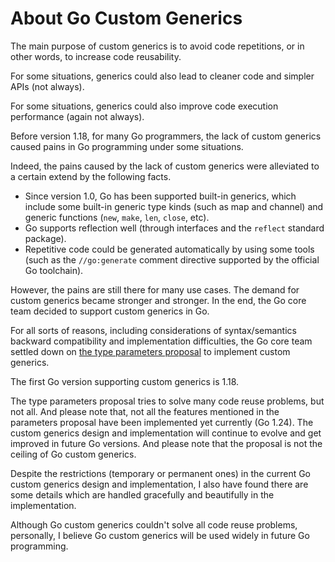 
# About Go Custom Generics

The main purpose of custom generics is to avoid code repetitions,
or in other words, to increase code reusability.

For some situations, generics could also lead to cleaner code and simpler APIs
(not always).

For some situations, generics could also improve code execution performance
(again not always).

Before version 1.18, for many Go programmers, the lack of custom generics caused pains in Go programming under some situations.

Indeed, the pains caused by the lack of custom generics were alleviated to a certain extend by the following facts.

* Since version 1.0, Go has been supported built-in generics, which include some built-in generic type kinds (such as map and channel) and generic functions (`new`, `make`, `len`, `close`, etc).
* Go supports reflection well (through interfaces and the `reflect` standard package).
* Repetitive code could be generated automatically by using some tools (such as the `//go:generate` comment directive supported by the official Go toolchain).

However, the pains are still there for many use cases.
The demand for custom generics became stronger and stronger.
In the end, the Go core team decided to support custom generics in Go.

For all sorts of reasons, including considerations of syntax/semantics backward compatibility and implementation difficulties, the Go core team settled down on [the type parameters proposal](https://go.googlesource.com/proposal/+/refs/heads/master/design/43651-type-parameters.md) to implement custom generics.

<!--
https://dl.acm.org/doi/10.1145/3428217
https://dl.acm.org/doi/pdf/10.1145/3428217
-->

The first Go version supporting custom generics is 1.18.

The type parameters proposal tries to solve many code reuse problems, but not all.
And please note that, not all the features mentioned in the parameters proposal have been implemented yet currently (Go 1.24). The custom generics design and implementation will continue to evolve and get improved in future Go versions. And please note that the proposal is not the ceiling of Go custom generics.

Despite the restrictions (temporary or permanent ones) in the current Go custom generics design and implementation,
I also have found there are some details which are handled gracefully and beautifully in the implementation.

Although Go custom generics couldn't solve all code reuse problems,
personally, I believe Go custom generics will be used widely in future Go programming.

